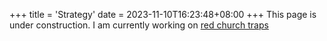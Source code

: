 +++
title = 'Strategy'
date = 2023-11-10T16:23:48+08:00
+++
This page is under construction.
I am currently working on 
<a href="/traps/redchurch/">red church traps</a>
